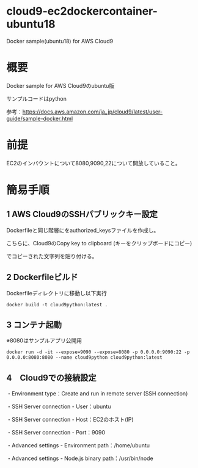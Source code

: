 # cloud9-ec2dockercontainer-ubuntu18
Docker sample(ubuntu18) for AWS Cloud9

# 概要

Docker sample for AWS Cloud9のubuntu版

サンプルコードはpython

参考：https://docs.aws.amazon.com/ja_jp/cloud9/latest/user-guide/sample-docker.html

# 前提

EC2のインバウントについて8080,9090,22について開放していること。

# 簡易手順

## 1 AWS Cloud9のSSHパブリックキー設定

Dockerfileと同じ階層にをauthorized_keysファイルを作成し。

こちらに、Cloud9のCopy key to clipboard (キーをクリップボードにコピー)

でコピーされた文字列を貼り付ける。

## 2 Dockerfileビルド

Dockerfileディレクトリに移動し以下実行

```shell
docker build -t cloud9python:latest .
```

## 3 コンテナ起動

※8080はサンプルアプリ公開用

```shell
docker run -d -it --expose=9090 --expose=8080 -p 0.0.0.0:9090:22 -p 0.0.0.0:8080:8080 --name cloud9python cloud9python:latest
```

## 4　Cloud9での接続設定

・Environment type：Create and run in remote server (SSH connection)

・SSH Server connection - User：ubuntu

・SSH Server connection - Host：EC2のホスト(IP)

・SSH Server connection - Port：9090

・Advanced settings - Environment path：/home/ubuntu

・Advanced settings - Node.js binary path：/usr/bin/node

